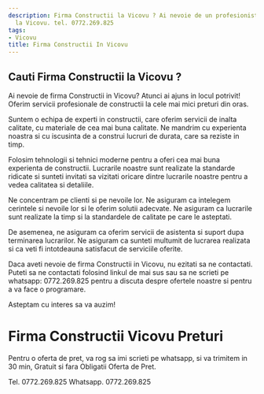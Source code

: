 ```yaml
---
description: Firma Constructii la Vicovu ? Ai nevoie de un profesionist in Firma Constructii
  la Vicovu. tel. 0772.269.825
tags:
- Vicovu
title: Firma Constructii In Vicovu
---
```



## Cauti Firma Constructii la Vicovu ?

Ai nevoie de firma Constructii in Vicovu? Atunci ai ajuns in locul potrivit! Oferim servicii profesionale de constructii la cele mai mici preturi din oras. 

Suntem o echipa de experti in constructii, care oferim servicii de inalta calitate, cu materiale de cea mai buna calitate. Ne mandrim cu experienta noastra si cu iscusinta de a construi lucruri de durata, care sa reziste in timp. 

Folosim tehnologii si tehnici moderne pentru a oferi cea mai buna experienta de constructii. Lucrarile noastre sunt realizate la standarde ridicate si sunteti invitati sa vizitati oricare dintre lucrarile noastre pentru a vedea calitatea si detaliile. 

Ne concentram pe clienti si pe nevoile lor. Ne asiguram ca intelegem cerintele si nevoile lor si le oferim solutii adecvate. Ne asiguram ca lucrarile sunt realizate la timp si la standardele de calitate pe care le asteptati. 

De asemenea, ne asiguram ca oferim servicii de asistenta si suport dupa terminarea lucrarilor. Ne asiguram ca sunteti multumit de lucrarea realizata si ca veti fi intotdeauna satisfacut de serviciile oferite. 

Daca aveti nevoie de firma Constructii in Vicovu, nu ezitati sa ne contactati. Puteti sa ne contactati folosind linkul de mai sus sau sa ne scrieti pe whatsapp: 0772.269.825 pentru a discuta despre ofertele noastre si pentru a va face o programare. 

Asteptam cu interes sa va auzim!

# Firma Constructii Vicovu Preturi
Pentru o oferta de pret, va rog sa imi scrieti pe whatsapp, si va trimitem in 30 min, Gratuit si fara Obligatii Oferta de Pret.

Tel. 0772.269.825
Whatsapp. 0772.269.825